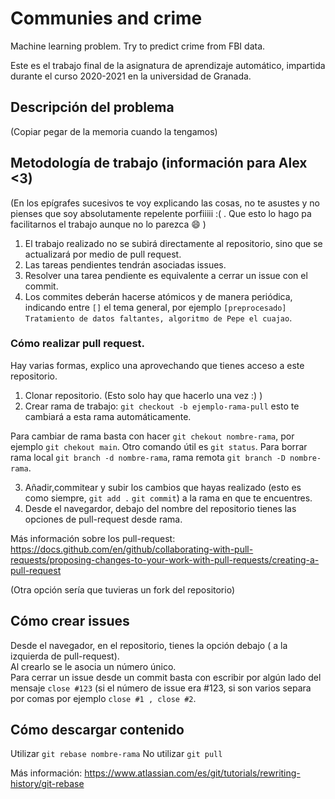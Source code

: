 # Communies and crime   
Machine learning problem. Try to predict crime from FBI data. 


Este es el trabajo final de la asignatura de aprendizaje automático, impartida 
durante el curso 2020-2021 en la universidad de Granada.  


## Descripción del problema  

(Copiar pegar de la memoria cuando la tengamos)  

## Metodología de trabajo (información para Alex <3)  

(En los epígrafes sucesivos te voy explicando las cosas, no te asustes y no pienses que 
soy absolutamente repelente porfiiiii :( . Que  esto lo hago pa facilitarnos el trabajo aunque no lo parezca :smile:   )

1. El trabajo realizado no se subirá directamente al repositorio, sino que se actualizará por medio de pull request.  
2. Las tareas pendientes tendrán asociadas issues.  
3. Resolver una tarea pendiente es equivalente a cerrar un issue con el commit.  
4. Los commites deberán hacerse atómicos  y de manera periódica, indicando entre `[]` el tema general, por ejemplo 
`[preprocesado] Tratamiento de datos faltantes, algoritmo de Pepe el cuajao`. 


### Cómo realizar pull request.  

Hay varias formas, explico una aprovechando que tienes acceso a este repositorio.  

1. Clonar repositorio. (Esto solo hay que hacerlo una vez :)  )
2. Crear rama de trabajo: `git checkout -b ejemplo-rama-pull` esto te cambiará a esta rama automáticamente. 

Para cambiar de rama basta con hacer `git chekout nombre-rama`, por ejemplo `git chekout main`. 
Otro comando útil es `git status`.
Para borrar rama local `git branch -d nombre-rama`, rama remota `git branch -D nombre-rama`.

3. Añadir,commitear y subir los cambios que hayas realizado (esto es como siempre, `git add .` `git commit`) a la rama en que te encuentres.  
4. Desde el navegardor, debajo del nombre del repositorio tienes las opciones de pull-request desde rama.  

Más información sobre los pull-request:
https://docs.github.com/en/github/collaborating-with-pull-requests/proposing-changes-to-your-work-with-pull-requests/creating-a-pull-request

(Otra opción sería que tuvieras un fork del repositorio)  


## Cómo crear issues  

Desde el navegador, en el repositorio, tienes la opción debajo ( a la izquierda de pull-request).  
Al crearlo se le asocia un número único.  
Para cerrar un issue desde un commit basta con escribir por algún lado del mensaje `close #123` (si el número de issue era #123, si son varios separa por comas por ejemplo `close #1 , close #2`.  


## Cómo descargar contenido   

Utilizar `git rebase nombre-rama`
No utilizar `git pull`

Más información: https://www.atlassian.com/es/git/tutorials/rewriting-history/git-rebase







